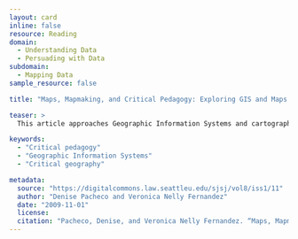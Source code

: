 ```yaml
---
layout: card
inline: false
resource: Reading 
domain:
  - Understanding Data
  - Persuading with Data
subdomain:
  - Mapping Data
sample_resource: false

title: "Maps, Mapmaking, and Critical Pedagogy: Exploring GIS and Maps as a Teaching Tool for Social Change"

teaser: >
  This article approaches Geographic Information Systems and cartography from the perspective of critical pedagogy, and explores how maps can used as instruments of social change and tools of data-based advocacy. 

keywords:
  - "Critical pedagogy"
  - "Geographic Information Systems"
  - "Critical geography"

metadata:
  source: "https://digitalcommons.law.seattleu.edu/sjsj/vol8/iss1/11"
  author: "Denise Pacheco and Veronica Nelly Fernandez"
  date: "2009-11-01"
  license: 
  citation: "Pacheco, Denise, and Veronica Nelly Fernandez. “Maps, Mapmaking, and Critical Pedagogy: Exploring GIS and Maps as a Teaching Tool for Social Change. Seattle Journal for Social Justice, vol. 8, 2009, pp. 273-302. https://digitalcommons.law.seattleu.edu/sjsj/vol8/iss1/11.  "
---
```


